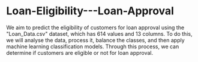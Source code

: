 ﻿# Loan-Eligibility---Loan-Approval 
We aim to predict the eligibility of customers for loan approval using the "Loan_Data.csv" dataset, which has 614 values and 13 columns. To do this, we will analyse the data, process it, balance the classes, and then apply machine learning classification models. Through this process, we can determine if customers are eligible or not for loan approval.
